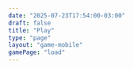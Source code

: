```yaml
---
date: "2025-07-23T17:54:00-03:00"
draft: false
title: "Play"
type: "page"
layout: "game-mobile"
gamePage: "load"
---
```

